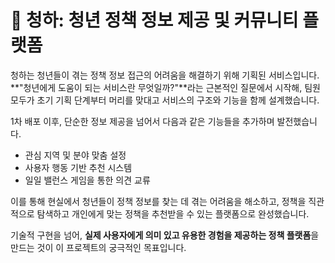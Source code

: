 # 🌿 청하: 청년 정책 정보 제공 및 커뮤니티 플랫폼
청하는 청년들이 겪는 정책 정보 접근의 어려움을 해결하기 위해 기획된 서비스입니다. 
**"청년에게 도움이 되는 서비스란 무엇일까?"**라는 근본적인 질문에서 시작해, 
팀원 모두가 초기 기획 단계부터 머리를 맞대고 서비스의 구조와 기능을 함께 설계했습니다.

1차 배포 이후, 단순한 정보 제공을 넘어서 다음과 같은 기능들을 추가하며 발전했습니다.
- 관심 지역 및 분야 맞춤 설정
- 사용자 행동 기반 추천 시스템
- 일일 밸런스 게임을 통한 의견 교류

이를 통해 현실에서 청년들이 정책 정보를 찾는 데 겪는 어려움을 해소하고, 
정책을 직관적으로 탐색하고 개인에게 맞는 정책을 추천받을 수 있는 플랫폼으로 완성했습니다.

기술적 구현을 넘어, **실제 사용자에게 의미 있고 유용한 경험을 제공하는 정책 플랫폼**을 만드는 것이 이 프로젝트의 궁극적인 목표입니다.

<br>
